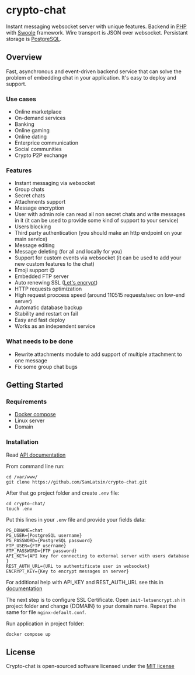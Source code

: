 # crypto-chat
Instant messaging websocket server with unique features. Backend in [PHP](https://www.php.net) with [Swoole](https://openswoole.com) framework. Wire transport is JSON over websocket. Persistant storage is [PostgreSQL](https://www.postgresql.org). 
## Overview
Fast, asynchronous and event-driven backend service that can solve the problem of embedding chat in your application. It's easy to deploy and support. 
### Use cases
* Online marketplace
* On-demand services
* Banking
* Online gaming
* Online dating
* Enterprice communication
* Social communities
* Crypto P2P exchange
### Features
* Instant messaging via websocket
* Group chats
* Secret chats
* Attachments support
* Message encryption
* User with admin role can read all non secret chats and write messages in it (it can be used to provide some kind of support to your service)
* Users blocking
* Third party authentication (you should make an http endpoint on your main service)
* Message editing
* Message deleting (for all and locally for you)
* Support for custom events via websocket (it can be used to add your new custom features to the chat)
* Emoji support 😋
* Embedded FTP server
* Auto renewing SSL ([Let's encrypt](https://letsencrypt.org))
* HTTP requests optimization
* High request proccess speed (around 110515 requests/sec on low-end server)
* Automatic database backup
* Stability and restart on fail
* Easy and fast deploy
* Works as an independent service
### What needs to be done
* Rewrite attachments module to add support of multiple attachment to one message
* Fix some group chat bugs
## Getting Started
### Requirements
* [Docker compose](https://docs.docker.com/compose/compose-file/)
* Linux server
* Domain
### Installation
Read [API documentation](https://sam-latsin.gitbook.io/crypto-chat-api-eng/)

From command line run:
```
cd /var/www/
git clone https://github.com/SamLatsin/crypto-chat.git
```
After that go project folder and create `.env` file:
```
cd crypto-chat/
touch .env
```
Put this lines in your `.env` file and provide your fields data:
```
PG_DBNAME=chat
PG_USER={PostgreSQL username}
PG_PASSWORD={PostgreSQL password}
FTP_USER={FTP username}
FTP_PASSWORD={FTP password}
API_KEY={API key for connecting to external server with users database }
REST_AUTH_URL={URL to authentificate user in websocket}
ENCRYPT_KEY={Key to encrypt messages on server}
```
For additional help with API_KEY and REST_AUTH_URL see this in [documentation](https://sam-latsin.gitbook.io/crypto-chat-api-eng/api-reference/main-server)

The next step is to configure SSL Certificate. Open `init-letsencrypt.sh` in project folder and change {DOMAIN} to your domain name. Repeat the same for file `nginx-default.conf`.

Run application in project folder:
```
docker compose up
```
## License

Crypto-chat is open-sourced software licensed under the [MIT license](http://opensource.org/licenses/MIT)
